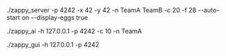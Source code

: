 ./zappy_server -p 4242 -x 42 -y 42 -n TeamA TeamB -c 20 -f 28 --auto-start on --display-eggs true

./zappy_ai -h 127.0.0.1 -p 4242 -c 10 -n TeamA

./zappy_gui -h 127.0.0.1 -p 4242
